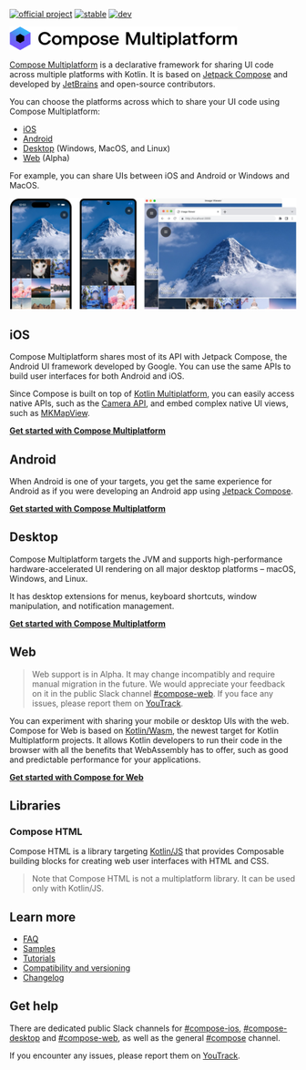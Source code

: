 [![official project](http://jb.gg/badges/official.svg)](https://confluence.jetbrains.com/display/ALL/JetBrains+on+GitHub)
[![stable](https://img.shields.io/github/v/release/JetBrains/compose-multiplatform?sort=semver&display_name=release&label=stable&color=brightgreen)](https://github.com/JetBrains/compose-multiplatform/releases/latest)
[![dev](https://img.shields.io/github/v/tag/JetBrains/compose-multiplatform?include_prereleases&sort=semver&filter=v*%2Bdev*&label=dev&color=orange)](https://github.com/JetBrains/compose-multiplatform/tags)

<picture>
    <a href="https://jb.gg/cmp"><source srcset="artwork/compose-logo-name-white.svg"  width="400" media="(prefers-color-scheme: dark)"></a>
    <a href="https://jb.gg/cmp"><img src="artwork/compose-logo-name-black.svg" alt="Compose Multiplatform logo and name" width="400"></a>
</picture>

[Compose Multiplatform](https://jb.gg/cmp) is a declarative framework for sharing UI code across multiple platforms with Kotlin. 
It is based on [Jetpack Compose](https://developer.android.com/jetpack/compose) and developed by [JetBrains](https://www.jetbrains.com/) and open-source contributors.

You can choose the platforms across which to share your UI code using Compose Multiplatform:

* [iOS](https://jb.gg/start-cmp)
* [Android](https://jb.gg/start-cmp) 
* [Desktop](https://jb.gg/start-cmp) (Windows, MacOS, and Linux)
* [Web](https://jb.gg/start-cmp) (Alpha)

For example, you can share UIs between iOS and Android or Windows and MacOS.

![Shared UIs of the iOS, Android, desktop, and web apps](artwork/readme/apps.png)

## iOS

Compose Multiplatform shares most of its API with Jetpack Compose, the Android UI framework developed by Google. 
You can use the same APIs to build user interfaces for both Android and iOS.

Since Compose is built on top of [Kotlin Multiplatform](https://jb.gg/kmp), 
you can easily access native APIs, such as the [Camera API](https://developer.apple.com/documentation/avfoundation/capture_setup/avcam_building_a_camera_app), 
and embed complex native UI views, such as [MKMapView](https://developer.apple.com/documentation/mapkit/mkmapview).

**[Get started with Compose Multiplatform](https://jb.gg/start-cmp)**

## Android

When Android is one of your targets, you get the same experience for Android as if you were developing an Android app 
using [Jetpack Compose](https://developer.android.com/jetpack/compose).

**[Get started with Compose Multiplatform](https://jb.gg/start-cmp)**

## Desktop

Compose Multiplatform targets the JVM and supports high-performance hardware-accelerated UI rendering on all major desktop
platforms – macOS, Windows, and Linux.

It has desktop extensions for menus, keyboard shortcuts, window manipulation, and notification management.

**[Get started with Compose Multiplatform](https://jb.gg/start-cmp)**

## Web

> Web support is in Alpha. It may change incompatibly and require manual migration in the future.
> We would appreciate your feedback on it in the public Slack channel [#compose-web](https://kotlinlang.slack.com/archives/C01F2HV7868/p1678887590205449). 
> If you face any issues, please report them on [YouTrack](https://youtrack.jetbrains.com/newIssue?project=CMP).

You can experiment with sharing your mobile or desktop UIs with the web. Compose for Web is based on [Kotlin/Wasm](https://kotl.in/wasm), 
the newest target for Kotlin Multiplatform projects. It allows Kotlin developers to run their code in the browser with 
all the benefits that WebAssembly has to offer, such as good and predictable performance for your applications.

**[Get started with Compose for Web](https://jb.gg/start-cmp)**

## Libraries

### Compose HTML

Compose HTML is a library targeting [Kotlin/JS](https://kotlinlang.org/docs/js-overview.html) that provides Composable building blocks 
for creating web user interfaces with HTML and CSS.    

> Note that Compose HTML is not a multiplatform library. It can be used only with Kotlin/JS.

## Learn more

* [FAQ](https://jb.gg/cmp-faq)
* [Samples](https://jb.gg/cmp-samples)
* [Tutorials](tutorials/README.md)
* [Compatibility and versioning](https://jb.gg/cmp-versioning)
* [Changelog](CHANGELOG.md)

## Get help

There are dedicated public Slack channels for [#compose-ios](https://kotlinlang.slack.com/archives/C0346LWVBJ4/p1678888063176359), [#compose-desktop](https://kotlinlang.slack.com/archives/C01D6HTPATV) and [#compose-web](https://kotlinlang.slack.com/archives/C01F2HV7868/p1678887590205449), as well as the general [#compose](https://kotlinlang.slack.com/archives/CJLTWPH7S) channel.

If you encounter any issues, please report them on [YouTrack](https://youtrack.jetbrains.com/newIssue?project=CMP).

